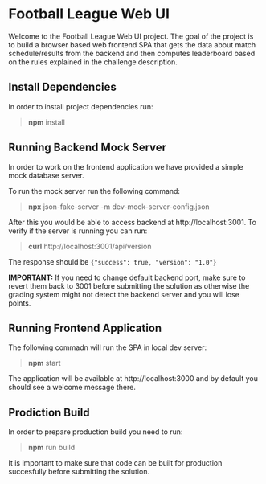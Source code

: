 # Football League Web UI

Welcome to the Football League Web UI project. The goal of the project is to build a browser based web frontend SPA that gets the data about match schedule/results from the backend and then computes leaderboard based on the rules explained in the challenge description.

## Install Dependencies

In order to install project dependencies run:

> **npm** install

## Running Backend Mock Server

In order to work on the frontend application we have provided a simple mock database server.

To run the mock server run the following command:

> **npx** json-fake-server -m dev-mock-server-config.json

After this you would be able to access backend at http://localhost:3001. To verify if the server is running you can run:

> **curl** http://localhost:3001/api/version

The response should be `{"success": true, "version": "1.0"}`

**IMPORTANT:** If you need to change default backend port, make sure to revert them back to 3001 before submitting the solution as otherwise the grading system might not detect the backend server and you will lose points.

## Running Frontend Application

The following commadn will run the SPA in local dev server:

> **npm** start

The application will be available at http://localhost:3000 and by default you should see a welcome message there.

## Prodiction Build

In order to prepare production build you need to run:

> **npm** run build

It is important to make sure that code can be built for production succesfully before submitting the solution.

